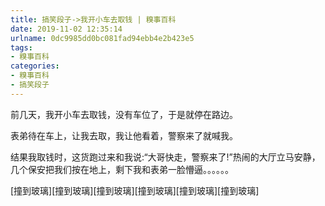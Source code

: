```yaml
---
title: 搞笑段子->我开小车去取钱 | 糗事百科
date: 2019-11-02 12:35:14
urlname: 0dc9985dd0bc081fad94ebb4e2b423e5
tags: 
- 糗事百科
categories:
- 糗事百科
- 搞笑段子
---
```

前几天，我开小车去取钱，没有车位了，于是就停在路边。

表弟待在车上，让我去取，我让他看着，警察来了就喊我。

结果我取钱时，这货跑过来和我说:“大哥快走，警察来了!”热闹的大厅立马安静，几个保安把我们按在地上，剩下我和表弟一脸懵逼。。。。。。

[撞到玻璃][撞到玻璃][撞到玻璃][撞到玻璃][撞到玻璃][撞到玻璃]


